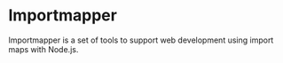 # Importmapper

Importmapper is a set of tools to support web development using import maps with Node.js.
